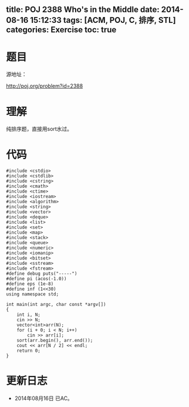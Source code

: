 title: POJ 2388 Who's in the Middle
date: 2014-08-16 15:12:33
tags: [ACM, POJ, C, 排序, STL]
categories: Exercise
toc: true
---
# 题目
源地址：

http://poj.org/problem?id=2388

# 理解
纯排序题，直接用sort水过。

<!-- more -->

# 代码
```
#include <cstdio>
#include <cstdlib>
#include <cstring>
#include <cmath>
#include <ctime>
#include <iostream>
#include <algorithm>
#include <string>
#include <vector>
#include <deque>
#include <list>
#include <set>
#include <map>
#include <stack>
#include <queue>
#include <numeric>
#include <iomanip>
#include <bitset>
#include <sstream>
#include <fstream>
#define debug puts("-----")
#define pi (acos(-1.0))
#define eps (1e-8)
#define inf (1<<30)
using namespace std;

int main(int argc, char const *argv[])
{
    int i, N;
    cin >> N;
    vector<int>arr(N);
    for (i + 0; i < N; i++)
        cin >> arr[i];
    sort(arr.begin(), arr.end());
    cout << arr[N / 2] << endl;
    return 0;
}
```
# 更新日志
- 2014年08月16日 已AC。